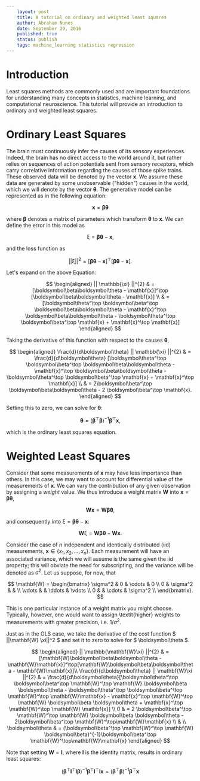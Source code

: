 ```yaml
---
    layout: post
    title: A tutorial on ordinary and weighted least squares
    author: Abraham Nunes
    date: September 29, 2016
    published: true
    status: publish
    tags: machine_learning statistics regression
---
```


<script type="text/x-mathjax-config">
MathJax.Hub.Config({
  tex2jax: {inlineMath: [['$','$'], ['\\(','\\)']]}
});
</script>
<script type="text/javascript"
  src="https://cdn.mathjax.org/mathjax/latest/MathJax.js?config=TeX-AMS-MML_HTMLorMML">
</script>

# Introduction

Least squares methods are commonly used and are important foundations for understanding many concepts in statistics, machine learning, and computational neuroscience. This tutorial will provide an introduction to ordinary and weighted least squares.

# Ordinary Least Squares

The brain must continuously infer the causes of its sensory experiences. Indeed, the brain has no direct access to the world around it, but rather relies on sequences of action potentials sent from sensory receptors, which carry correlative information regarding the causes of those spike trains. These observed data will be denoted by the vector $\mathbf{x}$. We assume these data are generated by some unobservable ("hidden") causes in the world, which we will denote by the vector $\boldsymbol\theta$. The generative model can be represented as in the following equation:

$$
\begin{equation}
\mathbf{x} = \boldsymbol\beta \boldsymbol\theta
\end{equation}
$$

where $\boldsymbol\beta$ denotes a matrix of parameters which transform $\boldsymbol\theta$ to $\mathbf{x}$. We can define the error in this model as

$$
\begin{equation}
\mathbb{\xi} = \boldsymbol\beta\boldsymbol\theta - \mathbf{x},
\end{equation}
$$

and the loss function as

$$
\begin{equation}
|| \mathbb{\xi} ||^{2} = [\boldsymbol\beta\boldsymbol\theta - \mathbf{x}]^\top [\boldsymbol\beta\boldsymbol\theta - \mathbf{x}].
\end{equation}
$$

Let's expand on the above Equation:

$$
\begin{aligned}
|| \mathbb{\xi} ||^{2} & = [\boldsymbol\beta\boldsymbol\theta - \mathbf{x}]^\top [\boldsymbol\beta\boldsymbol\theta - \mathbf{x}] \\
& = [\boldsymbol\theta^\top \boldsymbol\beta^\top \boldsymbol\beta\boldsymbol\theta - \mathbf{x}^\top \boldsymbol\beta\boldsymbol\theta - \boldsymbol\theta^\top \boldsymbol\beta^\top \mathbf{x} + \mathbf{x}^\top \mathbf{x}]
\end{aligned}
$$

Taking the derivative of this function with respect to the causes $\boldsymbol\theta$,

$$
\begin{aligned}
\frac{d}{d\boldsymbol\theta} || \mathbb{\xi} ||^{2} & = \frac{d}{d\boldsymbol\theta} [\boldsymbol\theta^\top \boldsymbol\beta^\top \boldsymbol\beta\boldsymbol\theta - \mathbf{x}^\top \boldsymbol\beta\boldsymbol\theta - \boldsymbol\theta^\top \boldsymbol\beta^\top \mathbf{x} + \mathbf{x}^\top \mathbf{x}] \\
& = 2\boldsymbol\beta^\top \boldsymbol\beta\boldsymbol\theta - 2 \boldsymbol\beta^\top \mathbf{x}.
\end{aligned}
$$

Setting this to zero, we can solve for $\boldsymbol\theta$:

$$
\begin{equation}
\boldsymbol\theta = (\boldsymbol\beta^\top \boldsymbol\beta)^{-1} \boldsymbol\beta^\top \mathbf{x},
\end{equation}
$$

which is the ordinary least squares equation.

# Weighted Least Squares

Consider that some measurements of $\mathbf{x}$ may have less importance than others. In this case, we may want to account for differential value of the measurements of $\mathbf{x}$. We can vary the contribution of any given observation by assigning a _weight_ value. We thus introduce a weight matrix $\mathbf{W}$ into $\mathbf{x} = \boldsymbol\beta\boldsymbol\theta$,

$$
\begin{equation}
\mathbf{W}\mathbf{x} = \mathbf{W}\boldsymbol\beta\boldsymbol\theta,
\end{equation}
$$

and consequently into $\mathbb{\xi} = \boldsymbol\beta\boldsymbol\theta - \mathbf{x}$:

$$
\begin{equation}
\mathbf{W}\mathbb{\xi} = \mathbf{W}\boldsymbol\beta\boldsymbol\theta - \mathbf{W}\mathbf{x}.
\end{equation}
$$

Consider the case of $n$ independent and identically distributed (iid) measurements, $\mathbf{x} \in \lbrace x_{1}, x_{2}, \ldots, x_{n} \rbrace$. Each measurement will have an associated variance, which we will assume is the same given the iid property; this will obviate the need for subscripting, and the variance will be denoted as $\sigma^2$. Let us suppose, for now, that

$$
\mathbf{W} = \begin{bmatrix}
\sigma^2 & 0 		& \cdots & 0        \\
0		 & \sigma^2 &  		 &          \\
\vdots	 &			& \ddots & \vdots   \\
0		 & 			& \cdots & \sigma^2 \\
\end{bmatrix}.
$$

This is one particular instance of a weight matrix you might choose. Typically, however, one would want to assign \textit{higher} weights to measurements with greater precision, i.e. $1/\sigma^2$.

Just as in the OLS case, we take the derivative of the cost function $ ||\mathbf{W} \xi||^2 $ and set it to zero to solve for $ \boldsymbol\theta $.

$$
\begin{aligned}
|| \mathbb{\mathbf{W}\xi} ||^{2} & =
[\mathbf{W}\boldsymbol\beta\boldsymbol\theta -
\mathbf{W}\mathbf{x}]^\top[\mathbf{W}\boldsymbol\beta\boldsymbol\theta - \mathbf{W}\mathbf{x}]\\
\frac{d}{d\boldsymbol\theta} || \mathbf{W}\xi ||^{2} & = \frac{d}{d\boldsymbol\theta}[\boldsymbol\theta^\top \boldsymbol\beta^\top \mathbf{W}^\top \mathbf{W} \boldsymbol\beta \boldsymbol\theta - \boldsymbol\theta^\top \boldsymbol\beta^\top \mathbf{W}^\top \mathbf{W}\mathbf{x} - \mathbf{x}^\top \mathbf{W}^\top \mathbf{W} \boldsymbol\beta \boldsymbol\theta + \mathbf{x}^\top \mathbf{W}^\top \mathbf{W} \mathbf{x}] \\
0 & = 2 \boldsymbol\beta^\top \mathbf{W}^\top \mathbf{W} \boldsymbol\beta \boldsymbol\theta - 2\boldsymbol\beta^\top \mathbf{W}^\top\mathbf{W}\mathbf{x} \\
& \\
\boldsymbol\theta & = (\boldsymbol\beta^\top \mathbf{W}^\top \mathbf{W} \boldsymbol\beta)^{-1}\boldsymbol\beta^\top \mathbf{W}^\top\mathbf{W}\mathbf{x}
\end{aligned}
$$

Note that setting $\mathbf{W} = \mathbf{I}$, where $\mathbf{I}$ is the identity matrix, results in ordinary least squares:

$$
(\boldsymbol\beta^\top \mathbf{I}^\top \mathbf{I} \boldsymbol\beta)^{-1}\boldsymbol\beta^\top \mathbf{I}^\top \mathbf{I} \mathbf{x} = (\boldsymbol\beta^\top \boldsymbol\beta)^{-1}\boldsymbol\beta^\top \mathbf{x}
$$
